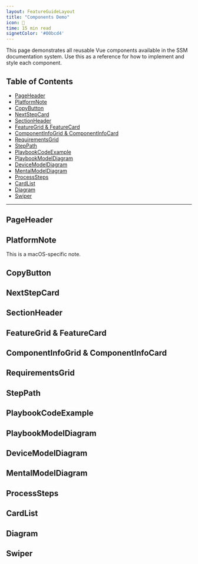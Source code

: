 ```yaml
---
layout: FeatureGuideLayout
title: "Components Demo"
icon: 🧩
time: 15 min read
signetColor: '#00bcd4'
---
```


This page demonstrates all reusable Vue components available in the SSM documentation system. Use this as a reference for how to implement and style each component.

## Table of Contents

- [PageHeader](#pageheader)
- [PlatformNote](#platformnote)
- [CopyButton](#copybutton)
- [NextStepCard](#nextstepcard)
- [SectionHeader](#sectionheader)
- [FeatureGrid & FeatureCard](#featuregrid--featurecard)
- [ComponentInfoGrid & ComponentInfoCard](#componentinfogrid--componentinfocard)
- [RequirementsGrid](#requirementsgrid)
- [StepPath](#steppath)
- [PlaybookCodeExample](#playbookcodeexample)
- [PlaybookModelDiagram](#playbookmodeldiagram)
- [DeviceModelDiagram](#devicemodeldiagram)
- [MentalModelDiagram](#mentalmodeldiagram)
- [ProcessSteps](#processsteps)
- [CardList](#cardlist)
- [Diagram](#diagram)
- [Swiper](#swiper)

---

## PageHeader

<PageHeader title="Demo Title" icon="🧩" time="5 min read" signetColor="#00bcd4" />

## PlatformNote

<PlatformNote platform="macOS">
This is a macOS-specific note.
</PlatformNote>

## CopyButton

<CopyButton :code="'npm install squirrel-servers-manager'" />

## NextStepCard

<NextStepCard icon="👉" title="Next Step" description="Go to the next guide" link="/docs/next-guide" />

## SectionHeader

<SectionHeader title="Section Title" />

## FeatureGrid & FeatureCard

<FeatureGrid>
  <FeatureCard title="Feature 1" description="Description for feature 1." icon="🛠️" />
  <FeatureCard title="Feature 2" description="Description for feature 2." icon="💡" />
</FeatureGrid>

## ComponentInfoGrid & ComponentInfoCard

<ComponentInfoGrid>
  <ComponentInfoCard
    headerTitle="Sample Component"
    purpose="This is a demonstration of the ComponentInfoCard within a ComponentInfoGrid."
    :storesItems="[
      'Data point A',
      'Configuration B',
      'Metric C'
    ]"
  />
  <ComponentInfoCard
    headerTitle="Another Component"
    purpose="Illustrates how multiple cards appear in the grid layout."
    :storesItems="[
      'Log file X',
      'User preference Y',
      'Cache entry Z'
    ]"
  />
</ComponentInfoGrid>

## RequirementsGrid

<RequirementsGrid :requirements="[
  { header: 'Docker Host', items: ['Docker 20.10+', '2GB RAM'] },
  { header: 'Target Devices', items: ['SSH access', 'Python 3.8+'] }
]" />

## StepPath

<StepPath :steps="[
  { number: 1, title: 'Step One', description: 'First step', link: '#', linkText: 'Learn more' },
  { number: 2, title: 'Step Two', description: 'Second step', link: '#', linkText: 'Next' }
]" />

## PlaybookCodeExample

<PlaybookCodeExample :code="'---\n- name: Example\n  hosts: all\n  tasks:\n    - debug: msg=\'Hello\''" language="yaml" />

## PlaybookModelDiagram

<PlaybookModelDiagram />

## DeviceModelDiagram

<DeviceModelDiagram />

## MentalModelDiagram

<MentalModelDiagram title="Device Architecture" imagePath="/images/device-architecture.svg" altText="Device Architecture Diagram" caption="Figure 1: The Device Architecture in SSM" />

## ProcessSteps

<ProcessSteps :steps="[
  { number: 1, title: 'Step 1', description: 'Do this first.' },
  { number: 2, title: 'Step 2', description: 'Then do this.' }
]" />

## CardList

<CardList :cards="[
  { title: 'Card 1', description: 'Description 1' },
  { title: 'Card 2', description: 'Description 2' }
]" />

## Diagram

<Diagram :nodes="[]" :edges="[]" />

## Swiper

<Swiper :slides="[
  { title: 'Slide 1', content: 'Content 1' },
  { title: 'Slide 2', content: 'Content 2' }
]" /> 